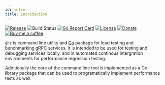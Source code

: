 ```yaml
---
id: intro
title: Introduction
---
```


[![Release](https://img.shields.io/github/release/bojand/ghz.svg?style=flat-square)](https://github.com/bojand/ghz/releases/latest) 
![Build Status](https://github.com/bojand/ghz/workflows/build/badge.svg)
[![Go Report Card](https://goreportcard.com/badge/github.com/bojand/ghz?style=flat-square)](https://goreportcard.com/report/github.com/bojand/ghz)
[![License](https://img.shields.io/github/license/bojand/ghz.svg?style=flat-square)](https://raw.githubusercontent.com/bojand/ghz/master/LICENSE)
[![Donate](https://img.shields.io/badge/Donate-PayPal-green.svg?style=flat-square)](https://www.paypal.me/bojandj)
[![Buy me a coffee](https://img.shields.io/badge/buy%20me-a%20coffee-orange.svg?style=flat-square)](https://www.buymeacoffee.com/bojand)

`ghz` is command line utility and [Go](http://golang.org/) package for load testing and benchmarking [gRPC](http://grpc.io) services. It is intended to be used for testing and debugging services locally, and in automated continous intergration environments for performance regression testing.

Additionally the core of the command line tool is implemented as a Go library package that can be used to programatically implement performance tests as well.
